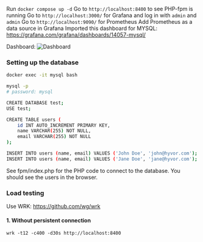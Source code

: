 Run `docker compose up -d`
Go to `http://localhost:8400` to see PHP-fpm is running
Go to `http://localhost:3000/` for Grafana and log in with `admin` and `admin`
Go to `http://localhost:9090/` for Prometheus
Add Prometheus as a data source in Grafana
Imported this dashboard for MYSQL: https://grafana.com/grafana/dashboards/14057-mysql/

Dashboard:
![Dashboard](../assets/screenshot-grafana-mysql.png)

### Setting up the database

```bash
docker exec -it mysql bash

mysql -p
# password: mysql

CREATE DATABASE test;
USE test;

CREATE TABLE users (
    id INT AUTO_INCREMENT PRIMARY KEY,
    name VARCHAR(255) NOT NULL,
    email VARCHAR(255) NOT NULL
);

INSERT INTO users (name, email) VALUES ('John Doe', 'john@hyvor.com');
INSERT INTO users (name, email) VALUES ('Jane Doe', 'jane@hyvor.com');
```

See fpm/index.php for the PHP code to connect to the database. You should see the users in the browser.

### Load testing

Use WRK: https://github.com/wg/wrk

#### 1. Without persistent connection

```
wrk -t12 -c400 -d30s http://localhost:8400
```
